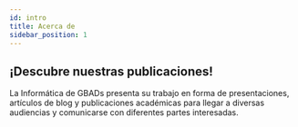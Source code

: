 ```yaml
---
id: intro
title: Acerca de
sidebar_position: 1
---
```


<h2>¡Descubre nuestras publicaciones!</h2>
<p>La Informática de GBADs presenta su trabajo en forma de presentaciones, artículos de blog y publicaciones académicas para llegar a diversas audiencias y comunicarse con diferentes partes interesadas.</p>

